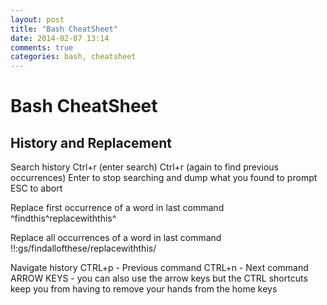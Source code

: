 ```yaml
---
layout: post
title: "Bash CheatSheet"
date: 2014-02-07 13:14
comments: true
categories: bash, cheatsheet
---
```


# Bash CheatSheet

##  History and Replacement

Search history
    Ctrl+r (enter search)
    Ctrl+r (again to find previous occurrences)
    Enter to stop searching and dump what you found to prompt
    ESC to abort

Replace first occurrence of a word in last command
    ^findthis^replacewiththis^

Replace all occurrences of a word in last command
    !!:gs/findallofthese/replacewiththis/

Navigate history
    CTRL+p - Previous command
    CTRL+n - Next command
    ARROW KEYS - you can also use the arrow keys but the CTRL shortcuts keep you from having to remove your hands from the home keys
